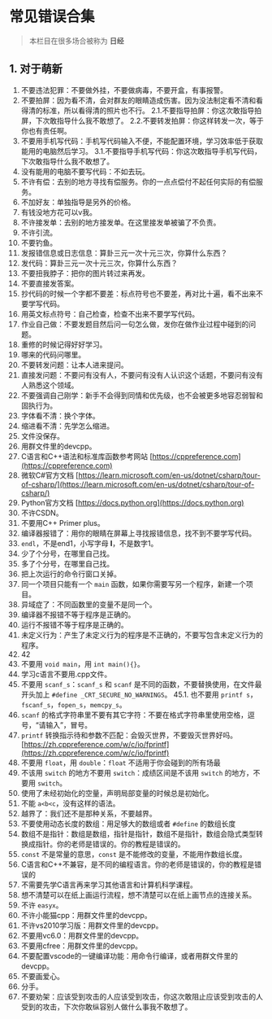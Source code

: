# 常见错误合集

> 本栏目在很多场合被称为 **日经**

## 1. 对于萌新

1. 不要违法犯罪：不要做外挂，不要做病毒，不要开盒，有事报警。
2. 不要拍屏：因为看不清，会对群友的眼睛造成伤害。因为没法制定看不清和看得清的标准，所以看得清的照片也不行。
   2.1.不要指导拍屏：你这次敢指导拍屏，下次敢指导什么我不敢想了。
   2.2.不要转发拍屏：你这样转发一次，等于你也有责任啊。
3. 不要用手机写代码：手机写代码输入不便，不能配置环境，学习效率低于获取能用的电脑然后学习。
   3.1.不要指导手机写代码：你这次敢指导手机写代码，下次敢指导什么我不敢想了。
4. 没有能用的电脑不要写代码：不如去玩。
5. 不许有偿：去别的地方寻找有偿服务。你的一点点偿付不起任何实际的有偿服务。
6. 不加好友：单独指导是另外的价格。
7. 有钱没地方花可以v我。
8. 不许接发单：去别的地方接发单。在这里接发单被骗了不负责。
9. 不许引流。
10. 不要钓鱼。
11. 发报错信息或日志信息：算卦三元一次十元三次，你算什么东西？
12. 发代码：算卦三元一次十元三次，你算什么东西？
13. 不要扭我脖子：把你的图片转过来再发。
14. 不要直接发答案。
15. 抄代码的时候一个字都不要差：标点符号也不要差，再对比十遍，看不出来不要学写代码。
16. 用英文标点符号：自己检查，检查不出来不要学写代码。
17. 作业自己做：不要发题目然后问一句怎么做，发你在做作业过程中碰到的问题。
18. 重修的时候记得好好学习。
19. 哪来的代码问哪里。
20. 不要转发问题：让本人进来提问。
21. 直接发问题：不要问有没有人，不要问有没有人认识这个话题，不要问有没有人熟悉这个领域。
22. 不要强调自己刚学：新手不会得到同情和优先级，也不会被更多地容忍弱智和固执行为。
23. 字体看不清：换个字体。
24. 缩进看不清：先学怎么缩进。
25. 文件没保存。
26. 用群文件里的devcpp。
27. C语言和C++语法和标准库函数参考网站 [https://cppreference.com](https://cppreference.com)
28. 微软C#官方文档 [https://learn.microsoft.com/en-us/dotnet/csharp/tour-of-csharp/](https://learn.microsoft.com/en-us/dotnet/csharp/tour-of-csharp/)
29. Python官方文档 [https://docs.python.org](https://docs.python.org)
30. 不许CSDN。
31. 不要用C++ Primer plus。
32. 编译器报错了：用你的眼睛在屏幕上寻找报错信息，找不到不要学写代码。
33. `endl`，不是end1，小写字母 **l**，不是数字1。
34. 少了个分号，在哪里自己找。
35. 多了个分号，在哪里自己找。
36. 把上次运行的命令行窗口关掉。
37. 同一个项目只能有一个 `main` 函数，如果你需要写另一个程序，新建一个项目。
38. 异域症了：不同函数里的变量不是同一个。
39. 编译器不报错不等于程序是正确的。
40. 运行不报错不等于程序是正确的。
41. 未定义行为：产生了未定义行为的程序是不正确的，不要写包含未定义行为的程序。
42. 42
43. 不要用 `void main`，用 `int main(){}`。
44. 学习c语言不要用.cpp文件。
45. 不要用 `scanf_s`：`scanf_s` 和 `scanf` 是不同的函数，不要替换使用，在文件最开头加上 `#define _CRT_SECURE_NO_WARNINGS`。
   45.1. 也不要用 `printf s`，`fscanf_s`，`fopen_s`，`memcpy_s`。
46. `scanf` 的格式字符串里不要有其它字符：不要在格式字符串里使用空格，逗号，“请输入”，冒号。
47. `printf` 转换指示待和参数不匹配：会毁灭世界，不要毁灭世界好吗。[https://zh.cppreference.com/w/c/io/fprintf](https://zh.cppreference.com/w/c/io/fprintf)
48. 不要用 `float`，用 `double`：`float` 不适用于你会碰到的所有场最
49. 不该用 `switch` 的地方不要用 `switch`：成绩区间是不该用 `switch` 的地方，不要用 `switch`。
50. 使用了未经初始化的空量，声明局部变量的时候总是初始化。
51. 不能 `a<b<c`，没有这样的语法。
52. 越界了：我们还不是那种关系，不要越界。
53. 不要使用动态长度的数组：用足够大的数组或者 `#define` 的数组长度
54. 数组不是指针：数组是数组，指针是指针，数组不是指针，数组会隐式类型转换成指针。你的老师是错误的。你的教程是错误的。
55. `const` 不是常量的意思，`const` 是不能修改的变量，不能用作数组长度。
56. C语言和C++不兼容，是不同的编程语言。你的老师是错误的，你的教程是错误的
57. 不需要先学C语言再来学习其他语言和计算机科学课程。
58. 想不清楚可以在纸上画运行流程，想不清楚可以在纸上画节点的连接关系。
59. 不许 `easyx`。
60. 不许小能猫cpp：用群文件里的devcpp。
61. 不许vs2010学习版：用群文件里的devcpp。
62. 不要用vc6.0：用群文件里的devcpp。
63. 不要用cfree：用群文件里的devcpp。
64. 不要配置vscode的一键编译功能：用命令行编译，或者用群文件里的devcpp。
65. 不要画爱心。
66. 分手。
67. 不要劝架：应该受到攻击的人应该受到攻击，你这次敢阻止应该受到攻击的人受到的攻击，下次你敢纵容别人做什么事我不敢想了。
